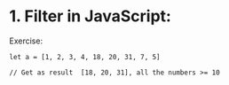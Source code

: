 # 1. Filter in JavaScript:

Exercise: 

```
let a = [1, 2, 3, 4, 18, 20, 31, 7, 5]

// Get as result  [18, 20, 31], all the numbers >= 10 
```



